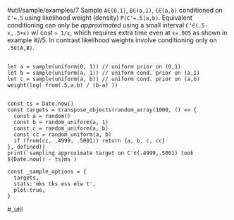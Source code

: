 #util/sample/examples/7 Sample `A∈(0,1)`, `B∈(a,1)`, `C∈(a,b)` conditioned on `C'=.5` using likelihood weight (density) `P(C'=.5|a,b)`. Equivalent conditioning can only be _approximated_ using a small interval `C'∈(.5-ε,.5+ε)` w/ cost `∝ 1/ε`, which requires extra time even at `ε=.005` as shown in example #//5. In contrast likelihood weights involve conditioning only on `.5∈(A,B)`.
```js:js_input

let a = sample(uniform(0, 1)) // uniform prior on (0,1)
let b = sample(uniform(a, 1)) // uniform cond. prior on (a,1)
let c = sample(uniform(a, b)) // uniform cond. prior on (a,b)
weight(log( from(.5,a,b) / (b-a) ))

```
```js:js_removed

const ts = Date.now()
const targets = transpose_objects(random_array(1000, () => {
  const a = random()
  const b = random_uniform(a, 1)
  const c = random_uniform(a, b)
  const cc = random_uniform(a, b)
  if (from(cc, .4999, .5001)) return {a, b, c, cc}
}, defined))
print(`sampling approximate target on C'∈(.4999,.5001) took ${Date.now() - ts}ms`)

const _sample_options = { 
  targets,
  stats:'mks tks ess elw t',  
  plot:true,
}

```
#_util